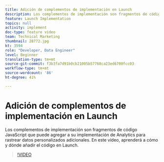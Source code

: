 ```yaml
---
title: Adición de complementos de implementación en Launch
description: Los complementos de implementación son fragmentos de código JavaScript que puede agregar a su implementación de Analytics para rastrear datos personalizados adicionales. En este vídeo, aprenderá a cómo y dónde añadir el código en Launch.
feature: Launch Implementation
topics: null
activity: implement
doc-type: feature video
team: Technical Marketing
thumbnail: 28772.jpg
kt: 3594
role: "Developer, Data Engineer"
level: Beginner
translation-type: tm+mt
source-git-commit: f3b3fa7d91b0cb21005b57768ca23ed6700fcc03
workflow-type: tm+mt
source-wordcount: '86'
ht-degree: 41%

---
```



# Adición de complementos de implementación en Launch

Los complementos de implementación son fragmentos de código JavaScript que puede agregar a su implementación de Analytics para rastrear datos personalizados adicionales. En este vídeo, aprenderá a cómo y dónde añadir el código en Launch.

>[!VIDEO](https://video.tv.adobe.com/v/28772/?quality=12&learn=on)
